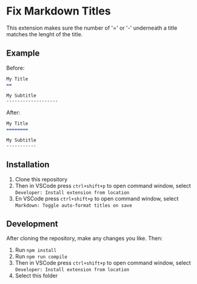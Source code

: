 Fix Markdown Titles
===================

This extension makes sure the number of '=' or '-' underneath a title matches the lenght of the title.

Example
-------

Before:

```md
My Title
==

My Subtitle
-------------------
```

After:

```md
My Title
========

My Subtitle
-----------
```

Installation
------------

1. Clone this repository
2. Then in VSCode press `ctrl+shift+p` to open command window, select `Developer: Install extension from location`
3. En VSCode press `ctrl+shift+p` to open command window, select `Markdown: Toggle auto-format titles on save`

Development
-----------

After cloning the repository, make any changes you like. Then:

1. Run `npm install`
2. Run `npm run compile`
3. Then in VSCode press `ctrl+shift+p` to open command window, select `Developer: Install extension from location`
4. Select this folder
